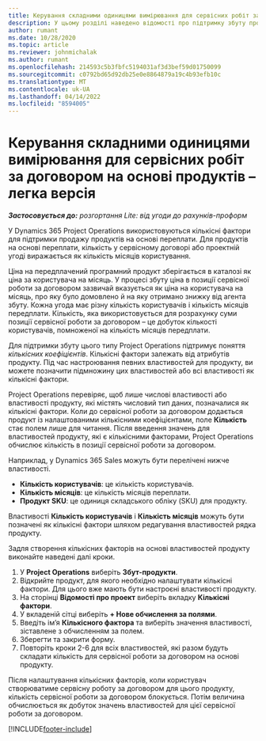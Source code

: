```yaml
---
title: Керування складними одиницями вимірювання для сервісних робіт за договором на основі продуктів – легка версія
description: У цьому розділі наведено відомості про підтримку збуту продуктів на основі передплати.
author: rumant
ms.date: 10/28/2020
ms.topic: article
ms.reviewer: johnmichalak
ms.author: rumant
ms.openlocfilehash: 214593c5b3fbfc5194031af3d3bef59d01750099
ms.sourcegitcommit: c0792bd65d92db25e0e8864879a19c4b93efb10c
ms.translationtype: MT
ms.contentlocale: uk-UA
ms.lasthandoff: 04/14/2022
ms.locfileid: "8594005"
---
```

# <a name="manage-complex-units-for-product-based-contract-lines---lite"></a>Керування складними одиницями вимірювання для сервісних робіт за договором на основі продуктів – легка версія

_**Застосовується до:** розгортання Lite: від угоди до рахунків-проформ_

У Dynamics 365 Project Operations використовуються кількісні фактори для підтримки продажу продуктів на основі переплати. Для продуктів на основі переплати, кількість у сервісному договорі або проектній угоді виражається як кількість місяців користування.

Ціна на передплачений програмний продукт зберігається в каталозі як ціна за користувача на місяць. У процесі збуту ціна в позиції сервісної роботи за договором зазвичай вказується як ціна на користувача на місяць, про яку було домовлено й на яку отримано знижку від агента збуту. Кожна угода має різну кількість користувачів і кількість місяців передплати. Кількість, яка використовується для розрахунку суми позиції сервісної роботи за договором – це добуток кількості користувачів, помноженої на кількість місяців передплати.

Для підтримки збуту цього типу Project Operations підтримує поняття *кількісних коефіцієнтів*. Кількісні фактори залежать від атрибутів продукту. Під час настроювання певних властивостей для продукту, ви можете позначити підмножину цих властивостей або всі властивості як кількісні фактори.

Project Operations перевіряє, щоб лише числові властивості або властивості продукту, які містять числовий тип даних, позначалися як кількісні фактори. Коли до сервісної роботи за договором додається продукт із налаштованими кількісними коефіцієнтами, поле **Кількість** стає полем лише для читання. Після введення значень для властивостей продукту, які є кількісними факторами, Project Operations обчислює кількість в позиції сервісної роботи за договором.

Наприклад, у Dynamics 365 Sales можуть бути перелічені нижче властивості.

- **Кількість користувачів**: це кількість користувачів.
- **Кількість місяців**: це кількість місяців переплати.
- **Продукт SKU**: це одиниця складського обліку (SKU) для продукту.

Властивості **Кількість користувачів** і **Кількість місяців** можуть бути позначені як кількісні фактори шляхом редагування властивостей рядка продукту.

Задля створення кількісних факторів на основі властивостей продукту виконайте наведені далі кроки.

1. У **Project Operations** виберіть **Збут-продукти**.
2. Відкрийте продукт, для якого необхідно налаштувати кількісні фактори. Для цього вже мають бути настроєні властивості продукту.
3. На сторінці **Відомості про проект** виберіть вкладку **Кількісні фактори**.
4. У вкладеній сітці виберіть **+ Нове обчислення за полями**.
5. Введіть ім’я **Кількісного фактора** та виберіть значення властивості, зіставлене з обчисленням за полем.
6. Зберегти та закрити форму.
7. Повторіть кроки 2-6 для всіх властивостей, які разом будуть складати кількість для сервісної роботи за договором на основі продукту.

Після налаштування кількісних факторів, коли користувач створюватиме сервісну роботу за договором для цього продукту, кількість сервісної роботи за договором блокується. Потім величина обчислюється як добуток значень властивостей для цієї сервісної роботи за договором.


[!INCLUDE[footer-include](../../includes/footer-banner.md)]